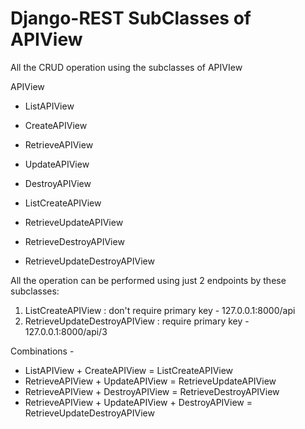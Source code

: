 # Django-REST SubClasses of APIView

All the CRUD operation using the subclasses of APIVIew

APIView
  - ListAPIView
  - CreateAPIView

  - RetrieveAPIView
  - UpdateAPIView
  - DestroyAPIView

  - ListCreateAPIView
  - RetrieveUpdateAPIView
  - RetrieveDestroyAPIView

  - RetrieveUpdateDestroyAPIView


All the operation can be performed using just 2 endpoints by these subclasses:
 1. ListCreateAPIView : don't require primary key - 127.0.0.1:8000/api
 2. RetrieveUpdateDestroyAPIView : require primary key - 127.0.0.1:8000/api/3


 Combinations -

  - ListAPIView + CreateAPIView = ListCreateAPIView
  - RetrieveAPIView + UpdateAPIView = RetrieveUpdateAPIView
  - RetrieveAPIView + DestroyAPIView = RetrieveDestroyAPIView
  - RetrieveAPIView + UpdateAPIView + DestroyAPIView = RetrieveUpdateDestroyAPIView
